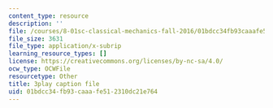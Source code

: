 ```yaml
---
content_type: resource
description: ''
file: /courses/8-01sc-classical-mechanics-fall-2016/01bdcc34fb93caaafe512310dc21e764_0mGd0JUmgm8.srt
file_size: 3631
file_type: application/x-subrip
learning_resource_types: []
license: https://creativecommons.org/licenses/by-nc-sa/4.0/
ocw_type: OCWFile
resourcetype: Other
title: 3play caption file
uid: 01bdcc34-fb93-caaa-fe51-2310dc21e764
---
```


